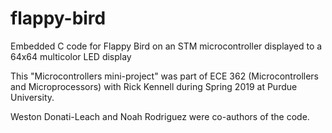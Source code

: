 # flappy-bird
Embedded C code for Flappy Bird on an STM microcontroller displayed to a 64x64 multicolor LED display

This "Microcontrollers mini-project" was part of ECE 362 (Microcontrollers and Microprocessors) with Rick Kennell during Spring 2019 at Purdue University.

Weston Donati-Leach and Noah Rodriguez were co-authors of the code.